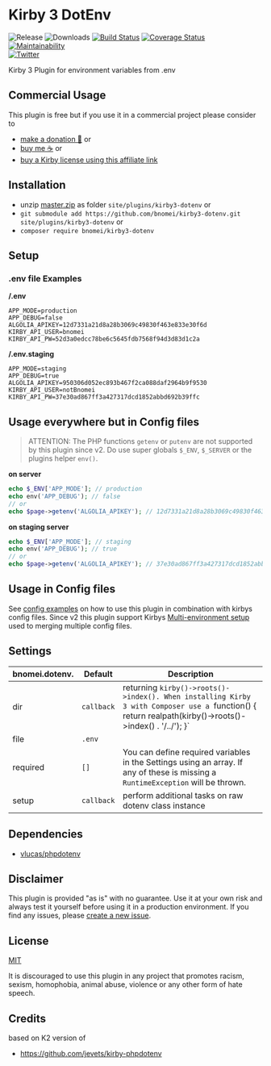 # Kirby 3 DotEnv

![Release](https://flat.badgen.net/packagist/v/bnomei/kirby3-dotenv?color=ae81ff)
![Downloads](https://flat.badgen.net/packagist/dt/bnomei/kirby3-dotenv?color=272822)
[![Build Status](https://flat.badgen.net/travis/bnomei/kirby3-dotenv)](https://travis-ci.com/bnomei/kirby3-dotenv)
[![Coverage Status](https://flat.badgen.net/coveralls/c/github/bnomei/kirby3-dotenv)](https://coveralls.io/github/bnomei/kirby3-dotenv) 
[![Maintainability](https://flat.badgen.net/codeclimate/maintainability/bnomei/kirby3-dotenv)](https://codeclimate.com/github/bnomei/kirby3-dotenv)  
[![Twitter](https://flat.badgen.net/badge/twitter/bnomei?color=66d9ef)](https://twitter.com/bnomei)

Kirby 3 Plugin for environment variables from .env

## Commercial Usage

This plugin is free but if you use it in a commercial project please consider to
- [make a donation 🍻](https://www.paypal.me/bnomei/1) or
- [buy me ☕](https://buymeacoff.ee/bnomei) or
- [buy a Kirby license using this affiliate link](https://a.paddle.com/v2/click/1129/35731?link=1170)

## Installation

- unzip [master.zip](https://github.com/bnomei/kirby3-dotenv/archive/master.zip) as folder `site/plugins/kirby3-dotenv` or
- `git submodule add https://github.com/bnomei/kirby3-dotenv.git site/plugins/kirby3-dotenv` or
- `composer require bnomei/kirby3-dotenv`

## Setup

### .env file Examples
**/.env**
```
APP_MODE=production
APP_DEBUG=false
ALGOLIA_APIKEY=12d7331a21d8a28b3069c49830f463e833e30f6d
KIRBY_API_USER=bnomei
KIRBY_API_PW=52d3a0edcc78be6c5645fdb7568f94d3d83d1c2a
```

**/.env.staging**
```
APP_MODE=staging
APP_DEBUG=true
ALGOLIA_APIKEY=950306d052ec893b467f2ca088daf2964b9f9530
KIRBY_API_USER=notBnomei
KIRBY_API_PW=37e30ad867ff3a427317dcd1852abbd692b39ffc
```

## Usage everywhere but in Config files

> ATTENTION: The PHP functions `getenv` or `putenv` are not supported by this plugin since v2. Do use super globals `$_ENV`, `$_SERVER` or the plugins helper `env()`.

**on server**
```php
echo $_ENV['APP_MODE']; // production
echo env('APP_DEBUG'); // false
// or
echo $page->getenv('ALGOLIA_APIKEY'); // 12d7331a21d8a28b3069c49830f463e833e30f6d
```

**on staging server**
```php
echo $_ENV['APP_MODE']; // staging
echo env('APP_DEBUG'); // true
// or
echo $page->getenv('ALGOLIA_APIKEY'); // 37e30ad867ff3a427317dcd1852abbd692b39ffc
```

## Usage in Config files

See [config examples](https://github.com/bnomei/kirby3-dotenv/tree/master/tests/site/config) on how to use this plugin in combination with kirbys config files. Since v2 this plugin support Kirbys [Multi-environment setup](https://getkirby.com/docs/guide/configuration#multi-environment-setup) used to merging multiple config files.

## Settings

| bnomei.dotenv.            | Default        | Description               |            
|---------------------------|----------------|---------------------------|
| dir | `callback` | returning `kirby()->roots()->index(). When installing Kirby 3 with Composer use a `function() { return realpath(kirby()->roots()->index() . '/../'); }` | 
| file | `.env` | |
| required | `[]` | You can define required variables in the Settings using an array. If any of these is missing a `RuntimeException` will be thrown. |
| setup | `callback` | perform additional tasks on raw dotenv class instance |

## Dependencies

- [vlucas/phpdotenv](https://github.com/vlucas/phpdotenv)

## Disclaimer

This plugin is provided "as is" with no guarantee. Use it at your own risk and always test it yourself before using it in a production environment. If you find any issues, please [create a new issue](https://github.com/bnomei/kirby3-dotenv/issues/new).

## License

[MIT](https://opensource.org/licenses/MIT)

It is discouraged to use this plugin in any project that promotes racism, sexism, homophobia, animal abuse, violence or any other form of hate speech.

## Credits

based on K2 version of
- https://github.com/jevets/kirby-phpdotenv
